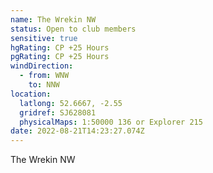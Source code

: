 ```yaml
---
name: The Wrekin NW
status: Open to club members
sensitive: true
hgRating: CP +25 Hours
pgRating: CP +25 Hours
windDirection:
  - from: WNW
    to: NNW
location:
  latlong: 52.6667, -2.55
  gridref: SJ628081
  physicalMaps: 1:50000 136 or Explorer 215
date: 2022-08-21T14:23:27.074Z
---
```

The Wrekin NW